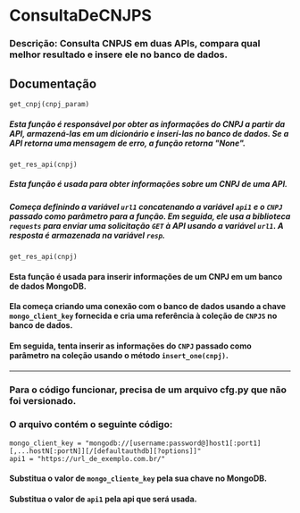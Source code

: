 # ConsultaDeCNJPS
### Descrição: Consulta CNPJS em duas APIs, compara qual melhor resultado e insere ele no banco de dados.

## Documentação

```
get_cnpj(cnpj_param)
```
##### Esta função é responsável por obter as informações do CNPJ a partir da API, armazená-las em um dicionário e inserí-las no banco de dados. Se a API retorna uma mensagem de erro, a função retorna "None".

```
get_res_api(cnpj)
```

##### Esta função é usada para obter informações sobre um CNPJ de uma API. 
##### Começa definindo a variável `url1` concatenando a variável `api1` e o `CNPJ` passado como parâmetro para a função. Em seguida, ele usa a biblioteca `requests` para enviar uma solicitação `GET` à API usando a variável `url1`. A resposta é armazenada na variável `resp`. 

```
get_res_api(cnpj)
```

#### Esta função é usada para inserir informações de um CNPJ em um banco de dados MongoDB.
#### Ela começa criando uma conexão com o banco de dados usando a chave `mongo_client_key` fornecida e cria uma referência à coleção de `CNPJS` no banco de dados.
#### Em seguida, tenta inserir as informações do `CNPJ` passado como parâmetro na coleção usando o método `insert_one(cnpj)`.

___

### Para o código funcionar, precisa de um arquivo cfg.py que não foi versionado.

### O arquivo contém o seguinte código:

```
mongo_client_key = "mongodb://[username:password@]host1[:port1][,...hostN[:portN]][/[defaultauthdb][?options]]"
api1 = "https://url_de_exemplo.com.br/"
```

#### Substitua o valor de `mongo_cliente_key` pela sua chave no MongoDB.
#### Substitua o valor de `api1` pela api que será usada.